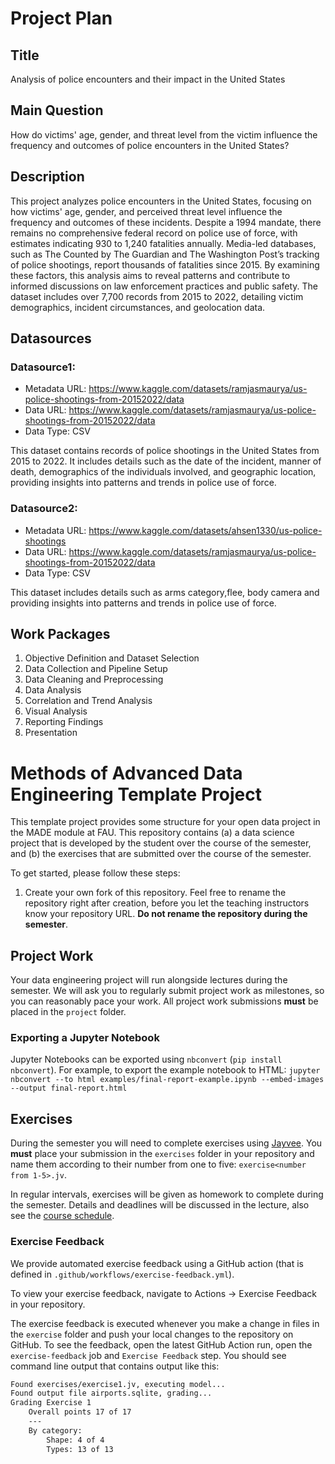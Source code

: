 # Project Plan

## Title
Analysis of police encounters and their impact in the United States

## Main Question

How do victims' age, gender, and threat level from the victim influence the frequency and outcomes of police encounters in the United States?

## Description

This project analyzes police encounters in the United States, focusing on how victims' age, gender, and perceived threat level influence the frequency and outcomes of these incidents. Despite a 1994 mandate, there remains no comprehensive federal record on police use of force, with estimates indicating 930 to 1,240 fatalities annually. Media-led databases, such as The Counted by The Guardian and The Washington Post’s tracking of police shootings, report thousands of fatalities since 2015. By examining these factors, this analysis aims to reveal patterns and contribute to informed discussions on law enforcement practices and public safety. The dataset includes over 7,700 records from 2015 to 2022, detailing victim demographics, incident circumstances, and geolocation data.

## Datasources


### Datasource1: 
* Metadata URL: https://www.kaggle.com/datasets/ramjasmaurya/us-police-shootings-from-20152022/data  
* Data URL: https://www.kaggle.com/datasets/ramjasmaurya/us-police-shootings-from-20152022/data 
* Data Type: CSV

This dataset contains records of police shootings in the United States from 2015 to 2022. It includes details such as the date of the incident, manner of death, demographics of the individuals involved, and geographic location, providing insights into patterns and trends in police use of force.

### Datasource2: 
* Metadata URL: https://www.kaggle.com/datasets/ahsen1330/us-police-shootings  
* Data URL: https://www.kaggle.com/datasets/ramjasmaurya/us-police-shootings-from-20152022/data 
* Data Type: CSV

This dataset includes details such as arms category,flee, body camera and providing insights into patterns and trends in police use of force.

## Work Packages

<!-- List of work packages ordered sequentially, each pointing to an issue with more details. -->

1. Objective Definition and Dataset Selection
2. Data Collection and Pipeline Setup
3. Data Cleaning and Preprocessing
4. Data Analysis
5. Correlation and Trend Analysis
6. Visual Analysis
7. Reporting Findings
8. Presentation




# Methods of Advanced Data Engineering Template Project

This template project provides some structure for your open data project in the MADE module at FAU.
This repository contains (a) a data science project that is developed by the student over the course of the semester, and (b) the exercises that are submitted over the course of the semester.

To get started, please follow these steps:
1. Create your own fork of this repository. Feel free to rename the repository right after creation, before you let the teaching instructors know your repository URL. **Do not rename the repository during the semester**.

## Project Work
Your data engineering project will run alongside lectures during the semester. We will ask you to regularly submit project work as milestones, so you can reasonably pace your work. All project work submissions **must** be placed in the `project` folder.

### Exporting a Jupyter Notebook
Jupyter Notebooks can be exported using `nbconvert` (`pip install nbconvert`). For example, to export the example notebook to HTML: `jupyter nbconvert --to html examples/final-report-example.ipynb --embed-images --output final-report.html`


## Exercises
During the semester you will need to complete exercises using [Jayvee](https://github.com/jvalue/jayvee). You **must** place your submission in the `exercises` folder in your repository and name them according to their number from one to five: `exercise<number from 1-5>.jv`.

In regular intervals, exercises will be given as homework to complete during the semester. Details and deadlines will be discussed in the lecture, also see the [course schedule](https://made.uni1.de/).

### Exercise Feedback
We provide automated exercise feedback using a GitHub action (that is defined in `.github/workflows/exercise-feedback.yml`). 

To view your exercise feedback, navigate to Actions → Exercise Feedback in your repository.

The exercise feedback is executed whenever you make a change in files in the `exercise` folder and push your local changes to the repository on GitHub. To see the feedback, open the latest GitHub Action run, open the `exercise-feedback` job and `Exercise Feedback` step. You should see command line output that contains output like this:

```sh
Found exercises/exercise1.jv, executing model...
Found output file airports.sqlite, grading...
Grading Exercise 1
	Overall points 17 of 17
	---
	By category:
		Shape: 4 of 4
		Types: 13 of 13
```
